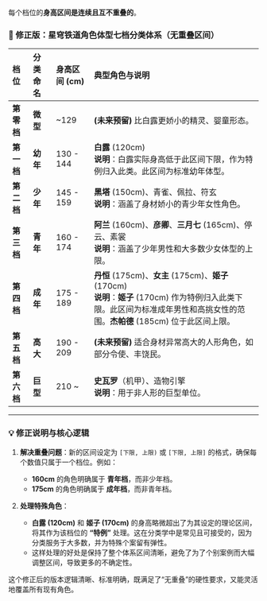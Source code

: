 
每个档位的**身高区间是连续且互不重叠的**。

### 📜 修正版：星穹铁道角色体型七档分类体系（无重叠区间）

| 档位 | 分类命名 | 身高区间 (cm) | 典型角色与说明 |
| :--- | :--- | :--- | :--- |
| **第零档** | **微型** | ~129 | **(未来预留)** 比白露更娇小的精灵、婴童形态。 |
| **第一档** | **幼年** | 130 - 144 | **白露** (120cm)<br>**说明**：白露实际身高低于此区间下限，作为特例归入此类。此区间为标准幼年体型。 |
| **第二档** | **少年** | 145 - 159 | **黑塔** (150cm)、青雀、佩拉、符玄<br>**说明**：涵盖了身材娇小的青少年女性角色。 |
| **第三档** | **青年** | 160 - 174 | **阿兰** (160cm)、**彦卿**、**三月七** (165cm)、停云、素裳<br>**说明**：涵盖了少年男性和大多数少女体型的上限。 |
| **第四档** | **成年** | 175 - 189 | **丹恒** (175cm)、**女主** (175cm)、**姬子** (170cm)<br>**说明**：**姬子** (170cm) 作为特例归入此类下限。此区间为标准成年男性和高挑女性的范围。**杰帕德** (185cm) 位于此区间上限。 |
| **第五档** | **高大** | 190 - 209 | **(未来预留)** 适合身材异常高大的人形角色，如部分令使、丰饶民。 |
| **第六档** | **巨型** | 210 ~ | **史瓦罗**（机甲）、造物引擎<br>**说明**：用于非人形的巨型单位。 |

---

### 💡 修正说明与核心逻辑

1.  **解决重叠问题**：新的区间设定为 `[下限, 上限)` 或 `[下限, 上限]` 的格式，确保每个数值只属于一个档位。例如：
    *   **160cm** 的角色明确属于 **青年档**，而非少年档。
    *   **175cm** 的角色明确属于 **成年档**，而非青年档。

2.  **处理特殊角色**：
    *   **白露 (120cm)** 和 **姬子 (170cm)** 的身高略微超出了为其设定的理论区间，将其作为该档位的 **“特例”** 处理。这在分类学中是常见且可接受的，因为分类服务于大多数，并为特殊个案留有弹性。
    *   这样处理的好处是保持了整个体系区间清晰，避免了为了个别案例而大幅调整区间，导致更多的不确定性。

这个修正后的版本逻辑清晰、标准明确，既满足了“无重叠”的硬性要求，又能灵活地覆盖所有现有角色。
